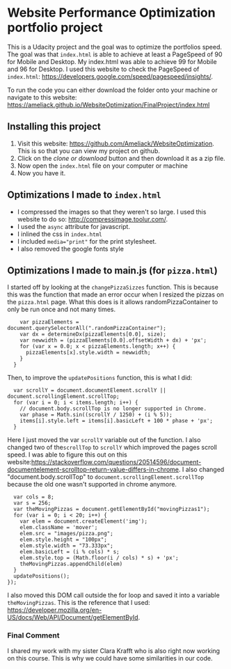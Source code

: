 # Website Performance Optimization portfolio project

This is a Udacity project and the goal was to optimize the portfolios speed. The goal was that ```index.html``` is able to achieve at least a PageSpeed of 90 for Mobile and Desktop. My index.html was able to achieve 99 for Mobile and 96 for Desktop. I used this website to check the PageSpeed of ```index.html```: https://developers.google.com/speed/pagespeed/insights/.

To run the code you can either download the folder onto your machine or navigate to this website: https://ameliack.github.io/WebsiteOptimization/FinalProject/index.html

## Installing this project
1. Visit this website: https://github.com/Ameliack/WebsiteOptimization. This is so that you can view my project on github.
2. Click on the *clone or download* button and then download it as a zip file.
3. Now open the ```index.html``` file on your computer or machine
4. Now you have it.

## Optimizations I made to ```index.html```
* I compressed the images so that they weren't so large. I used this website to do so: http://compressimage.toolur.com/.
* I used the ```async``` attribute for javascript.
* I inlined the css in ```index.html```
* I included ```media="print"``` for the print stylesheet.
* I also removed the google fonts style

## Optimizations I made to main.js (for ```pizza.html```)
I started off by looking at the ```changePizzaSizzes``` function. This is because this was the function that made an error occur when I resized the pizzas on the ```pizza.html``` page. What this does is it allows randomPizzaContainer to only be run once and not many times.

```  function changePizzaSizes(size) {
    var pizzaElements = document.querySelectorAll(".randomPizzaContainer");
    var dx = determineDx(pizzaElements[0.0], size);
    var newwidth = (pizzaElements[0.0].offsetWidth + dx) + 'px';
    for (var x = 0.0; x < pizzaElements.length; x++) {
      pizzaElements[x].style.width = newwidth;
    }
  }
```
Then, to improve the ```updatePositions``` function, this is what I did:
```  var items = document.querySelectorAll('.mover');
  var scrollY = document.documentElement.scrollY || document.scrollingElement.scrollTop;
  for (var i = 0; i < items.length; i++) {
    // document.body.scrollTop is no longer supported in Chrome.
    var phase = Math.sin((scrollY / 1250) + (i % 5));
    items[i].style.left = items[i].basicLeft + 100 * phase + 'px';
  }
  ```
  Here I just moved the var ```scrollY``` variable out of the function. I also changed two of the```scrollTop``` to ```scrollY``` which improved the pages scroll speed.
  I was able to figure this out on this website:https://stackoverflow.com/questions/20514596/document-documentelement-scrolltop-return-value-differs-in-chrome. I also changed "document.body.scrollTop" to ```document.scrollingElement.scrollTop``` because the old one wasn't supported in chrome anymore.

```document.addEventListener('DOMContentLoaded', function() {
  var cols = 8;
  var s = 256;
  var theMovingPizzas = document.getElementById("movingPizzas1");
  for (var i = 0; i < 20; i++) {
    var elem = document.createElement('img');
    elem.className = 'mover';
    elem.src = "images/pizza.png";
    elem.style.height = "100px";
    elem.style.width = "73.333px";
    elem.basicLeft = (i % cols) * s;
    elem.style.top = (Math.floor(i / cols) * s) + 'px';
    theMovingPizzas.appendChild(elem)
  }
  updatePositions();
});
```
I also moved this DOM call outside the for loop and saved it into a variable ```theMovingPizzas```. This is the reference that I used: https://developer.mozilla.org/en-US/docs/Web/API/Document/getElementById.

### Final Comment
I shared my work with my sister Clara Krafft who is also right now working on this course. This is why we could have some similarities in our code.
